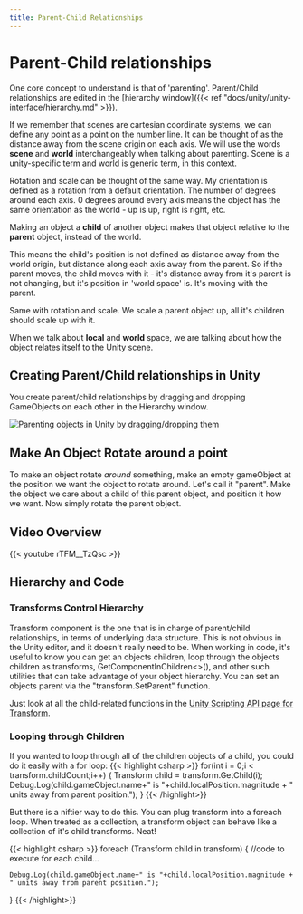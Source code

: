 ```yaml
---
title: Parent-Child Relationships
---
```

# Parent-Child relationships
One core concept to understand is that of 'parenting'. Parent/Child relationships are edited in the [hierarchy window]({{< ref "docs/unity/unity-interface/hierarchy.md" >}}). 

If we remember that scenes are cartesian coordinate systems, we can define any point as a point on the number line. It can be thought of as the distance away from the scene origin on each axis. We will use the words **scene** and **world** interchangeably when talking about parenting. Scene is a unity-specific term and world is generic term, in this context.

Rotation and scale can be thought of the same way. My orientation is defined as a rotation from a default orientation. The number of degrees around each axis. 0 degrees around every axis means the object has the same orientation as the world - up is up, right is right, etc.

Making an object a **child** of another object makes that object relative to the **parent** object, instead of the world. 

This means the child's position is not defined as distance away from the world origin, but distance along each axis away from the parent. So if the parent moves, the child moves with it - it's distance away from it's parent is not changing, but it's position in 'world space' is. It's moving with the parent. 

Same with rotation and scale. We scale a parent object up, all it's children should scale up with it.

When we talk about **local** and **world** space, we are talking about how the object relates itself to the Unity scene. 

## Creating Parent/Child relationships in Unity
You create parent/child relationships by dragging and dropping GameObjects on each other in the Hierarchy window.

![Parenting objects in Unity by dragging/dropping them](/images/unity/fundamentals/parenting.gif)

## Make An Object Rotate around a point
To make an object rotate _around_ something, make an empty gameObject at the position we want the object to rotate around. Let's call it "parent". Make the object we care about a child of this parent object, and position it how we want. Now simply rotate the parent object.

## Video Overview
{{< youtube rTFM__TzQsc >}}

## Hierarchy and Code

### Transforms Control Hierarchy
Transform component is the one that is in charge of parent/child relationships, in terms of underlying data structure. This is not obvious in the Unity editor, and it doesn't really need to be. When working in code, it's useful to know you can get an objects children, loop through the objects children as transforms, GetComponentInChildren<>(), and other such utilities that can take advantage of your object hierarchy. You can set an objects parent via the "transform.SetParent" function.

Just look at all the child-related functions in the [Unity Scripting API page for Transform](https://docs.unity3d.com/ScriptReference/Transform.html).

### Looping through Children

If you wanted to loop through all of the children objects of a child, you could do it easily with a for loop:
{{< highlight csharp >}}
for(int i = 0;i < transform.childCount;i++)
{
    Transform child = transform.GetChild(i);
    Debug.Log(child.gameObject.name+" is "+child.localPosition.magnitude + " units away from parent position.");
}
{{< /highlight>}}

But there is a niftier way to do this. You can plug transform into a foreach loop. When treated as a collection, a transform object can behave like a collection of it's child transforms. Neat!

{{< highlight csharp >}}
foreach (Transform child in transform)
{
    //code to execute for each child...

    Debug.Log(child.gameObject.name+" is "+child.localPosition.magnitude + " units away from parent position.");
}
{{< /highlight>}}
